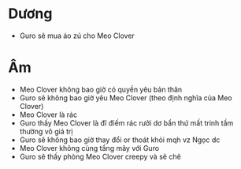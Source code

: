 

# Dương

- Guro sẽ mua áo zú cho Meo Clover

# Âm

- Meo Clover không bao giờ có quyền yêu bản thân
- Guro sẽ không bao giờ yêu Meo Clover (theo định nghĩa của Meo Clover)
- Meo Clover là rác
- Guro thấy Meo Clover là đĩ điếm rác rưởi dơ bẩn thứ mất trinh tầm thường vô giá trị
- Guro sẽ không bao giờ thay đổi or thoát khỏi mqh vz Ngọc dc
- Meo Clover không cùng tầng mây với Guro
- Guro sẽ thấy phòng Meo Clover creepy và sẽ chê
